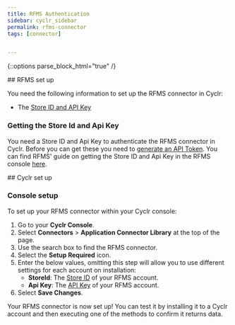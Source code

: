 ```yaml
---
title: RFMS Authentication
sidebar: cyclr_sidebar
permalink: rfms-connector
tags: [connector]


---
```

{::options parse_block_html="true" /}
<section class="card">
<a name="rfms-set-up"></a>


</section>
<section class="card">
## RFMS set up

You need the following information to set up the RFMS connector in Cyclr:

- The [Store ID and API Key](#getting-the-store-id-and-api-key)

<a name="getting-the-store-id-and-api-key"></a>

### Getting the Store Id and Api Key

You need a Store ID and Api Key to authenticate the RFMS connector in
Cyclr. Before you can get these you need to
[generate an API Token](https://rfmsapps.zendesk.com/hc/en-us/articles/360015957574-RFMS-Standard-API). You can
find RFMS' guide on getting the Store ID and Api Key in the RFMS
console [here](https://rfmsapps.zendesk.com/hc/en-us/articles/360015957574-RFMS-Standard-API).


</section>
<section class="card">
## Cyclr set up

<a name="console-setup"></a>

### Console setup

To set up your RFMS connector within your Cyclr console:

1. Go to your **Cyclr Console**.
2. Select **Connectors** > **Application Connector Library** at the top of the page.
3. Use the search box to find the RFMS connector.
4. Select the **Setup Required** icon.
5. Enter the below values, omitting this step will allow you to use different
   settings for each account on installation:
   - **StoreId**: The [Store ID](#getting-the-store-id-and-api-key) of your
     RFMS account.
   - **Api Key**: The [API Key](#getting-the-store-id-and-api-key) of
     your RFMS account.
6. Select **Save Changes**.

Your RFMS connector is now set up! You can test it by installing it to a
Cyclr account and then executing one of the methods to confirm it returns data.

</section>
